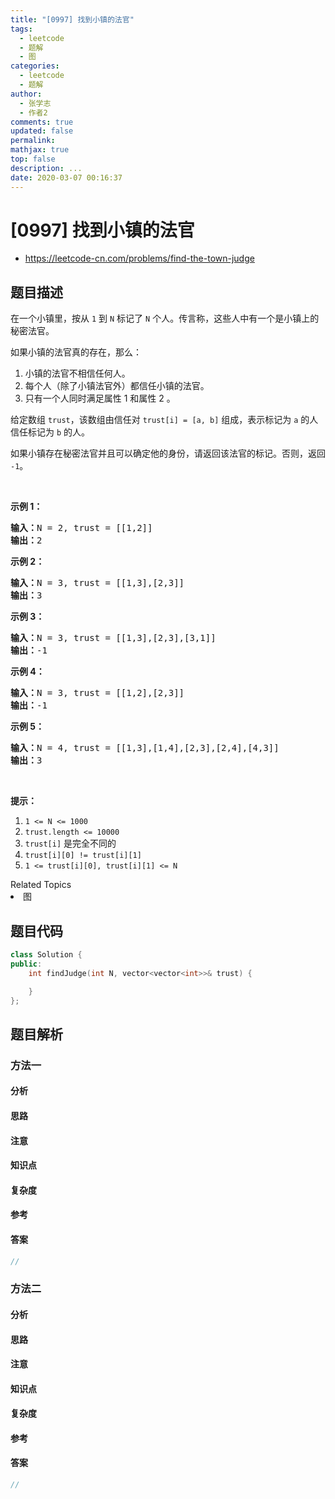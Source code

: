 ```yaml
---
title: "[0997] 找到小镇的法官"
tags:
  - leetcode
  - 题解
  - 图
categories:
  - leetcode
  - 题解
author:
  - 张学志
  - 作者2
comments: true
updated: false
permalink:
mathjax: true
top: false
description: ...
date: 2020-03-07 00:16:37
---
```



# [0997] 找到小镇的法官
* https://leetcode-cn.com/problems/find-the-town-judge


## 题目描述

<p>在一个小镇里，按从 <code>1</code> 到 <code>N</code> 标记了&nbsp;<code>N</code> 个人。传言称，这些人中有一个是小镇上的秘密法官。</p>

<p>如果小镇的法官真的存在，那么：</p>

<ol>
	<li>小镇的法官不相信任何人。</li>
	<li>每个人（除了小镇法官外）都信任小镇的法官。</li>
	<li>只有一个人同时满足属性 1 和属性 2 。</li>
</ol>

<p>给定数组&nbsp;<code>trust</code>，该数组由信任对 <code>trust[i] = [a, b]</code>&nbsp;组成，表示标记为 <code>a</code> 的人信任标记为 <code>b</code> 的人。</p>

<p>如果小镇存在秘密法官并且可以确定他的身份，请返回该法官的标记。否则，返回 <code>-1</code>。</p>

<p>&nbsp;</p>

<p><strong>示例 1：</strong></p>

<pre><strong>输入：</strong>N = 2, trust = [[1,2]]
<strong>输出：</strong>2
</pre>

<p><strong>示例 2：</strong></p>

<pre><strong>输入：</strong>N = 3, trust = [[1,3],[2,3]]
<strong>输出：</strong>3
</pre>

<p><strong>示例 3：</strong></p>

<pre><strong>输入：</strong>N = 3, trust = [[1,3],[2,3],[3,1]]
<strong>输出：</strong>-1
</pre>

<p><strong>示例 4：</strong></p>

<pre><strong>输入：</strong>N = 3, trust = [[1,2],[2,3]]
<strong>输出：</strong>-1
</pre>

<p><strong>示例 5：</strong></p>

<pre><strong>输入：</strong>N = 4, trust = [[1,3],[1,4],[2,3],[2,4],[4,3]]
<strong>输出：</strong>3</pre>

<p>&nbsp;</p>

<p><strong>提示：</strong></p>

<ol>
	<li><code>1 &lt;= N &lt;= 1000</code></li>
	<li><code>trust.length &lt;= 10000</code></li>
	<li><code>trust[i]</code>&nbsp;是完全不同的</li>
	<li><code>trust[i][0] != trust[i][1]</code></li>
	<li><code>1 &lt;= trust[i][0], trust[i][1] &lt;= N</code></li>
</ol>
<div><div>Related Topics</div><div><li>图</li></div></div>


## 题目代码

```cpp
class Solution {
public:
    int findJudge(int N, vector<vector<int>>& trust) {

    }
};
```


## 题目解析


### 方法一

#### 分析

#### 思路

#### 注意

#### 知识点

#### 复杂度

#### 参考

#### 答案

```cpp
//
```


### 方法二

#### 分析

#### 思路

#### 注意

#### 知识点

#### 复杂度

#### 参考

#### 答案

```cpp
//
```


